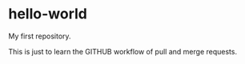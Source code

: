 # hello-world
My first repository.

This is just to learn the GITHUB workflow of pull and merge requests.

